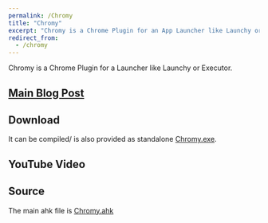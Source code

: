 ```yaml
---
permalink: /Chromy
title: "Chromy"
excerpt: "Chromy is a Chrome Plugin for an App Launcher like Launchy or Executor."
redirect_from:
  - /chromy
---
```


Chromy is a Chrome Plugin for a Launcher like Launchy or Executor.

## [Main Blog Post](https://tdalon.blogspot.com/2020/12/chromy.html)

## Download

It can be compiled/ is also provided as standalone [Chromy.exe](https://github.com/tdalon/ahk/blob/master/PowerTools/Chromy.exe).

## YouTube Video

## Source

The main ahk file is [Chromy.ahk](https://github.com/tdalon/ahk/blob/master/Chromy.ahk)
